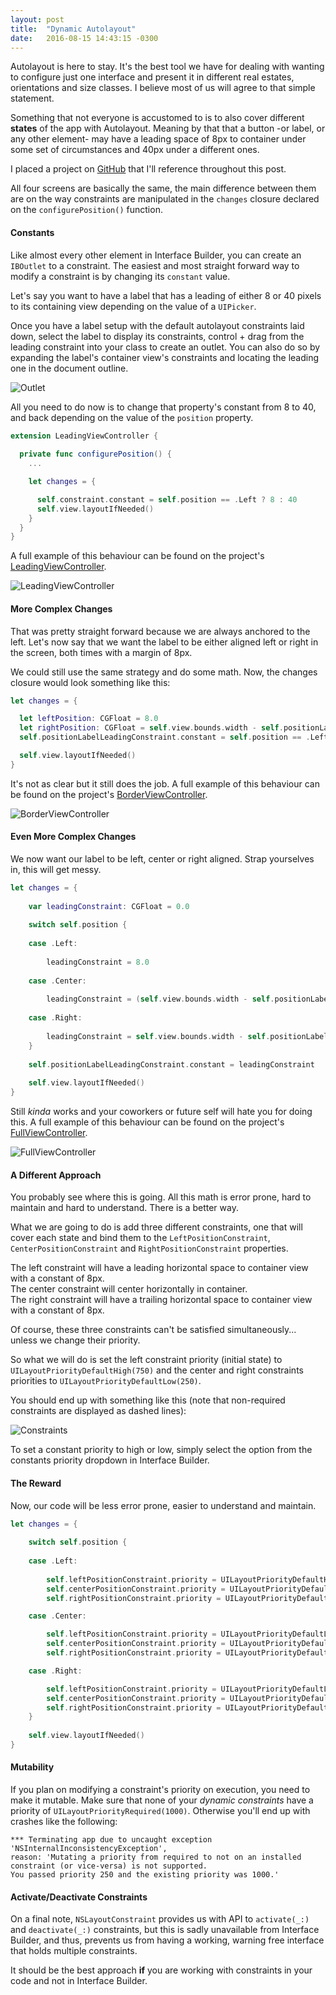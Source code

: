 ```yaml
---
layout: post
title:  "Dynamic Autolayout"
date:   2016-08-15 14:43:15 -0300
---
```


Autolayout is here to stay. It's the best tool we have for dealing with wanting to configure just one interface and present it in different real estates, orientations and size classes. I believe most of us will agree to that simple statement.

Something that not everyone is accustomed to is to also cover different **states** of the app with Autolayout. Meaning by that that a button -or label, or any other element- may have a leading space of 8px to container under some set of circumstances and 40px under a different ones.

I placed a project on [GitHub](https://github.com/marianoabdala/Constraints) that I'll reference throughout this post.

All four screens are basically the same, the main difference between them are on the way constraints are manipulated in the `changes` closure declared on the `configurePosition()` function.

#### Constants

Like almost every other element in Interface Builder, you can create an `IBOutlet` to a constraint. The easiest and most straight forward way to modify a constraint is by changing its `constant` value.

Let's say you want to have a label that has a leading of either 8 or 40 pixels to its containing view depending on the value of a `UIPicker`.

Once you have a label setup with the default autolayout constraints laid down, select the label to display its constraints, control + drag from the leading constraint into your class to create an outlet. You can also do so by expanding the label's container view's constraints and locating the leading one in the document outline.

![Outlet](/images/posts/2016-08-14-dynamic-autolayout/Outlet.gif)

All you need to do now is to change that property's constant from 8 to 40, and back depending on the value of the `position` property.

```swift
extension LeadingViewController {
	
  private func configurePosition() {
    ...

    let changes = {

      self.constraint.constant = self.position == .Left ? 8 : 40
      self.view.layoutIfNeeded()
    }
  }
}
```

A full example of this behaviour can be found on the project's [LeadingViewController](https://github.com/marianoabdala/Constraints/blob/master/Constraints/Constraints/LeadingViewController.swift).

![LeadingViewController](/images/posts/2016-08-14-dynamic-autolayout/Leading.gif)

#### More Complex Changes

That was pretty straight forward because we are always anchored to the left. Let's now say that we want the label to be either aligned left or right in the screen, both times with a margin of 8px.

We could still use the same strategy and do some math. Now, the changes closure would look something like this:

```swift
let changes = {

  let leftPosition: CGFloat = 8.0
  let rightPosition: CGFloat = self.view.bounds.width - self.positionLabel.bounds.width - 8.0
  self.positionLabelLeadingConstraint.constant = self.position == .Left ? leftPosition : rightPosition

  self.view.layoutIfNeeded()
}
```

It's not as clear but it still does the job. A full example of this behaviour can be found on the project's [BorderViewController](https://github.com/marianoabdala/Constraints/blob/master/Constraints/Constraints/BorderViewController.swift).

![BorderViewController](/images/posts/2016-08-14-dynamic-autolayout/Border.gif)

#### Even More Complex Changes

We now want our label to be left, center or right aligned. Strap yourselves in, this will get messy.

```swift
let changes = {
    
    var leadingConstraint: CGFloat = 0.0
    
    switch self.position {
        
    case .Left:
        
        leadingConstraint = 8.0
        
    case .Center:
        
        leadingConstraint = (self.view.bounds.width - self.positionLabel.bounds.width) / 2.0
        
    case .Right:
        
        leadingConstraint = self.view.bounds.width - self.positionLabel.bounds.width - 8.0
    }
    
    self.positionLabelLeadingConstraint.constant = leadingConstraint
    
    self.view.layoutIfNeeded()
}
```

Still _kinda_ works and your coworkers or future self will hate you for doing this. A full example of this behaviour can be found on the project's [FullViewController](https://github.com/marianoabdala/Constraints/blob/master/Constraints/Constraints/FullViewController.swift).

![FullViewController](/images/posts/2016-08-14-dynamic-autolayout/Full.gif)

#### A Different Approach

You probably see where this is going. All this math is error prone, hard to maintain and hard to understand. There is a better way.

What we are going to do is add three different constraints, one that will cover each state and bind them to the `LeftPositionConstraint`, `CenterPositionConstraint` and `RightPositionConstraint` properties.

The left constraint will have a leading horizontal space to container view with a constant of 8px.  
The center constraint will center horizontally in container.  
The right constraint will have a trailing horizontal space to container view with a constant of 8px.

Of course, these three constraints can't be satisfied simultaneously... unless we change their priority.

So what we will do is set the left constraint priority (initial state) to `UILayoutPriorityDefaultHigh(750)` and the center and right constraints priorities to `UILayoutPriorityDefaultLow(250)`.

You should end up with something like this (note that non-required constraints are displayed as dashed lines):

![Constraints](/images/posts/2016-08-14-dynamic-autolayout/Constraints.gif)

To set a constant priority to high or low, simply select the option from the constants priority dropdown in Interface Builder.

#### The Reward

Now, our code will be less error prone, easier to understand and maintain.

```swift
let changes = {
    
    switch self.position {
        
    case .Left:
        
        self.leftPositionConstraint.priority = UILayoutPriorityDefaultHigh
        self.centerPositionConstraint.priority = UILayoutPriorityDefaultLow
        self.rightPositionConstraint.priority = UILayoutPriorityDefaultLow

    case .Center:

        self.leftPositionConstraint.priority = UILayoutPriorityDefaultLow
        self.centerPositionConstraint.priority = UILayoutPriorityDefaultHigh
        self.rightPositionConstraint.priority = UILayoutPriorityDefaultLow

    case .Right:

        self.leftPositionConstraint.priority = UILayoutPriorityDefaultLow
        self.centerPositionConstraint.priority = UILayoutPriorityDefaultLow
        self.rightPositionConstraint.priority = UILayoutPriorityDefaultHigh
    }
    
    self.view.layoutIfNeeded()
}
```

#### Mutability

If you plan on modifying a constraint's priority on execution, you need to make it mutable. Make sure that none of your _dynamic constraints_ have a priority of `UILayoutPriorityRequired(1000)`. Otherwise you'll end up with crashes like the following:

```
*** Terminating app due to uncaught exception 'NSInternalInconsistencyException',
reason: 'Mutating a priority from required to not on an installed constraint (or vice-versa) is not supported.
You passed priority 250 and the existing priority was 1000.'
```

#### Activate/Deactivate Constraints

On a final note, `NSLayoutConstraint` provides us with API to `activate(_:)` and `deactivate(_:)` constraints, but this is sadly unavailable from Interface Builder, and thus, prevents us from having a working, warning free interface that holds multiple constraints.

It should be the best approach **if** you are working with constraints in your code and not in Interface Builder.
